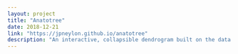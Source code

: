 ```yaml
---
layout: project
title: "Anatotree"
date: 2018-12-21
link: "https://jpneylon.github.io/anatotree"
description: "An interactive, collapsible dendrogram built on the data from the BodyParts3D dataset ( http://lifesciencedb.jp/bp3d/ )"
---
```


